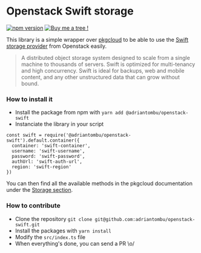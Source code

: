 # Openstack Swift storage

[![npm version](https://badge.fury.io/js/%40adriantombu%2Fopenstack-swift.svg)](https://badge.fury.io/js/%40adriantombu%2Fopenstack-swift) [![Buy me a tree !](https://img.shields.io/badge/Buy%20me%20a%20tree-%F0%9F%8C%B3-lightgreen)](https://offset.earth/adrian)

This library is a simple wrapper over [pkgcloud](https://github.com/pkgcloud/pkgcloud) to be able to use the [Swift storage provider](https://docs.openstack.org/swift/latest/) from Openstack easily.

> A distributed object storage system designed to scale from a single machine to thousands of servers. Swift is optimized for multi-tenancy and high concurrency. Swift is ideal for backups, web and mobile content, and any other unstructured data that can grow without bound.

### How to install it

* Install the package from npm with `yarn add @adriantombu/openstack-swift`
* Instanciate the library in your script

```
const swift = require('@adriantombu/openstack-swift').default.container({
  container: 'swift-container',
  username: 'swift-username',
  password: 'swift-password',
  authUrl: 'swift-auth-url',
  region: 'swift-region'
})
```

You can then find all the available methods in the pkgcloud documentation under the [Storage section](https://github.com/pkgcloud/pkgcloud#storage).

### How to contribute

* Clone the repository `git clone git@github.com:adriantombu/openstack-swift.git`
* Install the packages with `yarn install`
* Modify the `src/index.ts` file
* When everything's done, you can send a PR \o/
